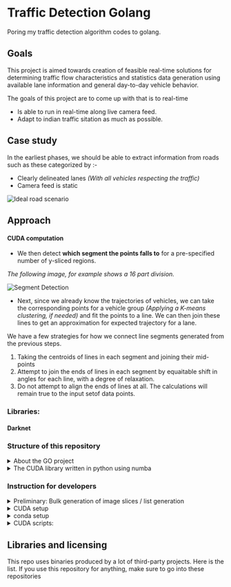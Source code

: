 # Traffic Detection Golang

Poring my traffic detection algorithm codes to golang.

## Goals

This project is aimed towards creation of feasible real-time solutions for determining traffic flow characteristics and
statistics data generation using available lane information and general day-to-day vehicle behavior.

The goals of this project are to come up with that is to real-time

- Is able to run in real-time along live camera feed.
- Adapt to indian traffic sitation as much as possible.

## Case study

In the earliest phases, we should be able to extract information from roads such as these categorized by :-

- Clearly delineated lanes _(With all vehicles respecting the traffic)_
- Camera feed is static

![Ideal road scenario](https://i.imgur.com/gpMsysy.jpg)

## Approach

#### CUDA computation

- We then detect **which segment the points falls to** for a pre-specified number of y-sliced regions.

_The following image, for example shows a 16 part division._

![Segment Detection](https://i.imgur.com/Y0sq99i.png?1)

- Next, since we already know the trajectories of vehicles, we can take the corresponding points for a vehicle group _(Applying a K-means clustering, if needed)_
  and fit the points to a line. We can then join these lines to get an approximation for expected trajectory for a lane.

We have a few strategies for how we connect line segments generated from the previous steps.

1. Taking the centroids of lines in each segment and joining their mid-points
2. Attempt to join the ends of lines in each segment by equaitable shift in angles for each line,
   with a degree of relaxation.
3. Do not attempt to align the ends of lines at all. The calculations will remain true to the input setof data points.

### Libraries:

#### Darknet

### Structure of this repository

<details>
     <summary>About the GO project</summary>
     
- The home directory of the repository is a golang packages that can be used to run the tokenizer passes.
- The yaml file dictates the number of iterations and parameter input for each iteration.
- The yolo_mark folder has a copy of windows build of [yolo_mark](https://github.com/AlexeyAB/Yolo_mark).
You can use this to slice images from videos or tag images for genearting models.

</details>

<details>
     <summary>The CUDA library written in python using numba</summary>

- "python" folder has all the libraries along-with a sample main.py file to demonstrate all the algorithms.
- Note that you should **use miniconda/anaconda** to get your libraries so that no version mismatch errors occur.

This works with anaconda/miniconda.

```batch
conda create -n yourenvname python=x.x anaconda
conda install numba opencv matplotlib
```

If you prefer vanilla python with pip install, then here is the list of packages used _(I used python3.7)_.

```
pip install opencv numpy matplotlib numba
```

</details>

### Instruction for developers

<details>
     <summary>Preliminary: Bulk generation of image slices / list generation</summary>

**NOTE: All the paths mentioned here are relative to the /bin folder**

- Start with the /bin folder. Copy over images to /bin/input folder
- Run the `GenerateImages.ps1` powershell file. This will create an /intermediate folder and insert **.txt files** with lists of generated image per video file in /input folder.
  The images themselves will be outputted to /imagesets folder.
- Run the `DarknetProcess.ps1` powershell file. This will create an /output folder and start inserting **.json files** with detection data per video file in /input folder.

### With powershell

```powershell
powershell
.\GenerateImages.ps1
.\DarknetProcess.ps1
```

### With powershell Core

```powershell
pwsh
.\GenerateImages.ps1
.\DarknetProcess.ps1
```

</details>

<details>
     <summary>CUDA setup </summary>

Before running the CUDA scripts, we have to setup our CUDA environments and install required packages. This section will just list the commands but for a more step-by-step guide, please read this guide instead.

After following that guide, depending on the shell you are using, activate the conda environment and run the `matplotTag.py` script from /visualizers folder.

### Powershell

```powershell
powershell
conda activate traffic_tools
python matplotTag.py
```

### Powershell Core

```powershell
pwsh
conda activate traffic_tools
python matplotTag.py
```

### CMD

```cmd
conda activate traffic_tools
python matplotTag.py
```

</details>

<details>
     <summary>conda setup </summary>

```sh
conda -n py38 python=3.8
conda activate py38
conda install numba matplotlib scikit-learn opencv
```

</details>
<details>
     <summary>CUDA scripts: </summary>

1. Copy the `yolo_mark.exe` in /bin folder to directory with your video files. The image sampling can be done by the following command. An interval of 10 is recommended for no GPU and you can go as less as 4 if you have a GPU and videos < 5min length

```
yolo_mark.exe outpath cap_video videofile.mp4 10
```

</details>

## Libraries and licensing

This repo uses binaries produced by a lot of third-party projects. Here is the list. If you use this repository for anything, make sure to go into these repositories
